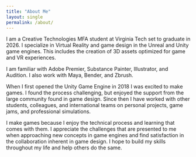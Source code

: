 ```yaml
---
title: "About Me"
layout: single
permalink: /about/
---
```


I am a Creative Technologies MFA student at Virginia Tech set to graduate in 2026. I specialize in Virtual Reality and game design in the Unreal and Unity game engines. This includes the creation of 3D assets optimized for game and VR experiences.

I am familiar with Adobe Premier, Substance Painter, Illustrator, and Audition. I also work with Maya, Bender, and Zbrush.

When I first opened the Unity Game Engine in 2018 I was excited to make games. I found the process challenging, but enjoyed the support from the large community found in game design. Since then I have worked with other students, colleagues, and international teams on personal projects, game jams, and professional simulations.

I make games because I enjoy the technical process and learning that comes with them. I appreciate the challenges that are presented to me when approaching new concepts in game engines and find satisfaction in the collaboration inherent in game design. I hope to build my skills throughout my life and help others do the same.

